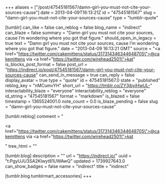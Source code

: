 +++
aliases = ["/post/47545181567/damn-girl-you-must-not-cite-your-sources-cause"]
date = 2013-04-09T16:13:21Z
id = "47545181567"
slug = "damn-girl-you-must-not-cite-your-sources-cause"
type = "tumblr-quote"

[tumblr]
can_like = false
can_reblog = false
blog_name = "indirect"
can_blaze = false
summary = "Damn girl you must not cite your sources, cause I’m wondering where you got that figure."
should_open_in_legacy = true
text = "Damn girl you must not cite your sources, cause I&rsquo;m wondering where you got that figure."
date = "2013-04-09 16:13:21 GMT"
source = "<a href=\"https://twitter.com/cakemittens/status/317314346344648705\">@cakemittens</a> via <a href=\"https://twitter.com/wirehead2501\">kat</a>"
is_blocks_post_format = false
post_url = "https://indirect.io/post/47545181567/damn-girl-you-must-not-cite-your-sources-cause"
can_send_in_message = true
can_reply = false
display_avatar = true
type = "quote"
id = 47545181567.0
state = "published"
reblog_key = "nMCumvYH"
short_url = "https://tmblr.co/ZY3jbyiHwUL-"
interactability_blaze = "everyone"
interactability_reblog = "everyone"
id_string = "47545181567"
format = "markdown"
is_blazed = false
timestamp = 1365524001.0
note_count = 0.0
is_blaze_pending = false
slug = "damn-girl-you-must-not-cite-your-sources-cause"

[tumblr.reblog]
comment = "<p><a href=\"https://twitter.com/cakemittens/status/317314346344648705\">@cakemittens</a> via <a href=\"https://twitter.com/wirehead2501\">kat</a></p>"
tree_html = ""

[tumblr.blog]
description = ""
url = "https://indirect.io/"
uuid = "t:PgyUJU3SA2Klwyt81UWAwQ"
updated = 1739927643.0
can_show_badges = false
name = "indirect"
title = "indirect"

[tumblr.blog.tumblrmart_accessories]
+++
